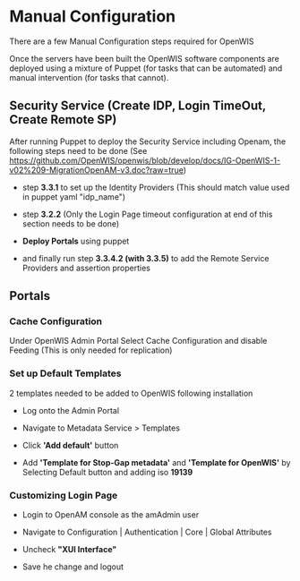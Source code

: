 # Manual Configuration

There are a few Manual Configuration steps required for OpenWIS

Once the servers have been built the OpenWIS software components are deployed using a mixture of Puppet (for tasks that can be automated) and manual intervention (for tasks that cannot).

## Security Service (Create IDP, Login TimeOut, Create Remote SP)
After running Puppet to deploy the Security Service including Openam, the following steps need to be done
 (See https://github.com/OpenWIS/openwis/blob/develop/docs/IG-OpenWIS-1-v02%209-MigrationOpenAM-v3.doc?raw=true)


* step **3.3.1** to set up the Identity Providers (This should match value used in puppet yaml "idp_name")

* step **3.2.2** (Only the Login Page timeout configuration at end of this section needs to be done)

* **Deploy Portals** using puppet

* and finally run step **3.3.4.2 (with 3.3.5)** to add the Remote Service Providers and assertion properties

## Portals

### Cache Configuration

Under OpenWIS Admin Portal Select Cache Configuration and disable Feeding (This is only needed for replication)

### Set up Default Templates

2 templates needed to be added to OpenWIS following installation

* Log onto the Admin Portal

* Navigate to Metadata Service > Templates

* Click **'Add default'** button

* Add **'Template for Stop-Gap metadata'** and **'Template for OpenWIS'** by Selecting Default button and adding iso **19139**

### Customizing Login Page

* Login to OpenAM console as the amAdmin user

* Navigate to Configuration | Authentication | Core | Global Attributes

* Uncheck **"XUI Interface"**

* Save he change and logout

